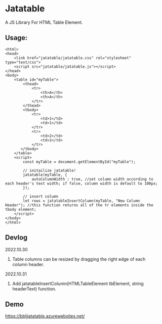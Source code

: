 # Jatatable
A JS Library For HTML Table Element.

## Usage:
```
<html>
<head>
    <link href="jatatable/jatatable.css" rel="stylesheet" type="text/css">
    <script src="jatatable/jatatable.js"></script>
</head>
<body>
    <table id="myTable">
        <thead>
            <tr>
                <th>A</th>
                <th>A</th>
            </tr>
        </thead>
        <tbody>
            <tr>
                <td>1</td>
                <td>1</td>
            </tr>
            <tr>
                <td>2</td>
                <td>2</td>
            </tr>
       </tbody>
    </table>
    <script>
        const myTable = document.getElementById("myTable");
        
        // initailize jatatable!
        jatatable(myTable, {
            autoColumnWidth : true, //set column width according to each header's text width; if false, column width is default to 100px;
        });
        
        // insert column
        let rows = jatatableInsertColumn(myTable, "New Column Header"); //this function returns all of the tr elements inside the tbody element;
    </script>
</body>
</html>
```

## Devlog
2022.10.30
1. Table columns can be resized by dragging the right edge of each column header.

2022.10.31
1. Add jatatableInsertColumn(HTMLTableElement tbElement, string headerText) function.

## Demo
https://bbljjatatable.azurewebsites.net/
